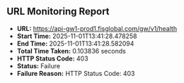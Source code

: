 ## URL Monitoring Report

- **URL:** https://api-gw1-prod1.fisglobal.com/gw/v1/health
- **Start Time:** 2025-11-01T13:41:28.478258
- **End Time:** 2025-11-01T13:41:28.582094
- **Total Time Taken:** 0.103836 seconds
- **HTTP Status Code:** 403
- **Status:** Failure
- **Failure Reason:** HTTP Status Code: 403
